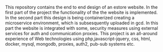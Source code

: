 This repository contains the end to end design of an estore website.
In the first part of the project the functionality of the the website is implemented.
In the second part this design is being containerized creating a microservice environment,
which is subsesquently uploaded in gcd. In this part the website is integrated with some, 
security measures using external services for auth and communication proxies. This project
is an all-around experience of Web technologies using php,javascript-jquery, css, html, docker,
mysql, mongodb, proxies, auth2,  pub-sub systems etc.


